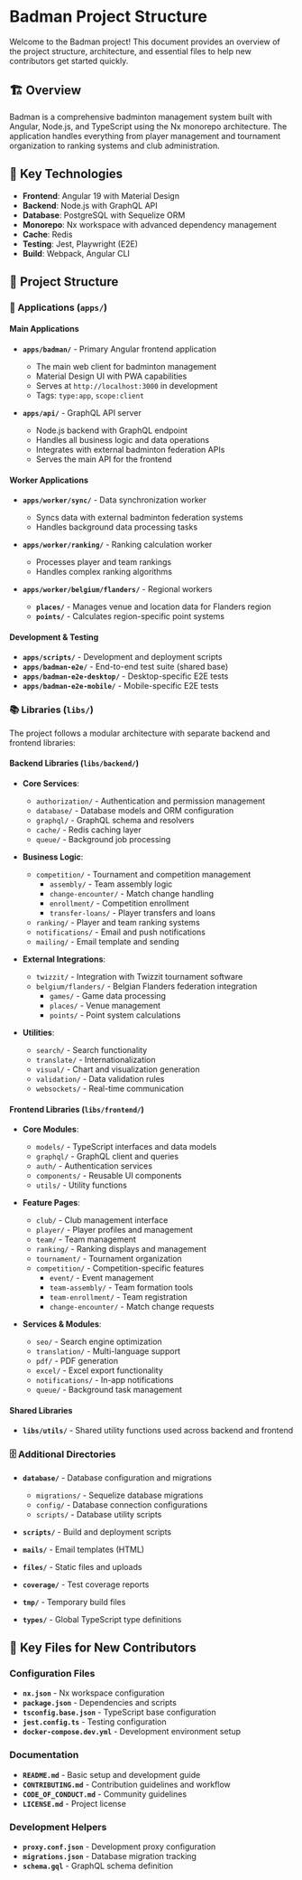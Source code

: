 # Badman Project Structure

Welcome to the Badman project! This document provides an overview of the project structure, architecture, and essential files to help new contributors get started quickly.

## 🏗️ Overview

Badman is a comprehensive badminton management system built with Angular, Node.js, and TypeScript using the Nx monorepo architecture. The application handles everything from player management and tournament organization to ranking systems and club administration.

## 🎯 Key Technologies

- **Frontend**: Angular 19 with Material Design
- **Backend**: Node.js with GraphQL API
- **Database**: PostgreSQL with Sequelize ORM
- **Monorepo**: Nx workspace with advanced dependency management
- **Cache**: Redis
- **Testing**: Jest, Playwright (E2E)
- **Build**: Webpack, Angular CLI

## 📁 Project Structure

### 🚀 Applications (`apps/`)

#### Main Applications

- **`apps/badman/`** - Primary Angular frontend application

  - The main web client for badminton management
  - Material Design UI with PWA capabilities
  - Serves at `http://localhost:3000` in development
  - Tags: `type:app`, `scope:client`

- **`apps/api/`** - GraphQL API server
  - Node.js backend with GraphQL endpoint
  - Handles all business logic and data operations
  - Integrates with external badminton federation APIs
  - Serves the main API for the frontend

#### Worker Applications

- **`apps/worker/sync/`** - Data synchronization worker

  - Syncs data with external badminton federation systems
  - Handles background data processing tasks

- **`apps/worker/ranking/`** - Ranking calculation worker

  - Processes player and team rankings
  - Handles complex ranking algorithms

- **`apps/worker/belgium/flanders/`** - Regional workers
  - **`places/`** - Manages venue and location data for Flanders region
  - **`points/`** - Calculates region-specific point systems

#### Development & Testing

- **`apps/scripts/`** - Development and deployment scripts
- **`apps/badman-e2e/`** - End-to-end test suite (shared base)
- **`apps/badman-e2e-desktop/`** - Desktop-specific E2E tests
- **`apps/badman-e2e-mobile/`** - Mobile-specific E2E tests

### 📚 Libraries (`libs/`)

The project follows a modular architecture with separate backend and frontend libraries:

#### Backend Libraries (`libs/backend/`)

- **Core Services**:

  - `authorization/` - Authentication and permission management
  - `database/` - Database models and ORM configuration
  - `graphql/` - GraphQL schema and resolvers
  - `cache/` - Redis caching layer
  - `queue/` - Background job processing

- **Business Logic**:

  - `competition/` - Tournament and competition management
    - `assembly/` - Team assembly logic
    - `change-encounter/` - Match change handling
    - `enrollment/` - Competition enrollment
    - `transfer-loans/` - Player transfers and loans
  - `ranking/` - Player and team ranking systems
  - `notifications/` - Email and push notifications
  - `mailing/` - Email template and sending

- **External Integrations**:

  - `twizzit/` - Integration with Twizzit tournament software
  - `belgium/flanders/` - Belgian Flanders federation integration
    - `games/` - Game data processing
    - `places/` - Venue management
    - `points/` - Point system calculations

- **Utilities**:
  - `search/` - Search functionality
  - `translate/` - Internationalization
  - `visual/` - Chart and visualization generation
  - `validation/` - Data validation rules
  - `websockets/` - Real-time communication

#### Frontend Libraries (`libs/frontend/`)

- **Core Modules**:

  - `models/` - TypeScript interfaces and data models
  - `graphql/` - GraphQL client and queries
  - `auth/` - Authentication services
  - `components/` - Reusable UI components
  - `utils/` - Utility functions

- **Feature Pages**:

  - `club/` - Club management interface
  - `player/` - Player profiles and management
  - `team/` - Team management
  - `ranking/` - Ranking displays and management
  - `tournament/` - Tournament organization
  - `competition/` - Competition-specific features
    - `event/` - Event management
    - `team-assembly/` - Team formation tools
    - `team-enrollment/` - Team registration
    - `change-encounter/` - Match change requests

- **Services & Modules**:
  - `seo/` - Search engine optimization
  - `translation/` - Multi-language support
  - `pdf/` - PDF generation
  - `excel/` - Excel export functionality
  - `notifications/` - In-app notifications
  - `queue/` - Background task management

#### Shared Libraries

- **`libs/utils/`** - Shared utility functions used across backend and frontend

### 🗄️ Additional Directories

- **`database/`** - Database configuration and migrations

  - `migrations/` - Sequelize database migrations
  - `config/` - Database connection configurations
  - `scripts/` - Database utility scripts

- **`scripts/`** - Build and deployment scripts
- **`mails/`** - Email templates (HTML)
- **`files/`** - Static files and uploads
- **`coverage/`** - Test coverage reports
- **`tmp/`** - Temporary build files
- **`types/`** - Global TypeScript type definitions

## 📖 Key Files for New Contributors

### Configuration Files

- **`nx.json`** - Nx workspace configuration
- **`package.json`** - Dependencies and scripts
- **`tsconfig.base.json`** - TypeScript base configuration
- **`jest.config.ts`** - Testing configuration
- **`docker-compose.dev.yml`** - Development environment setup

### Documentation

- **`README.md`** - Basic setup and development guide
- **`CONTRIBUTING.md`** - Contribution guidelines and workflow
- **`CODE_OF_CONDUCT.md`** - Community guidelines
- **`LICENSE.md`** - Project license

### Development Helpers

- **`proxy.conf.json`** - Development proxy configuration
- **`migrations.json`** - Database migration tracking
- **`schema.gql`** - GraphQL schema definition
